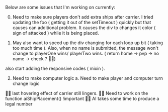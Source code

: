 Below are some issues that I'm working on currently:


0. Need to make sure players don't add extra ships after carrier. I tried updating the foo ( getting it       out of the setTimeout ) quickly but that causes can additional problem. It causes the div to changes it color ( sign of attacked ) while it is being placed. 


1. May also want to speed up the div changing for each loop up bit ( taking too much time ). Also, when no name
is submitted, the message won't change to playerOne wins/ playerTwo wins. ( return home -> pvp -> no name -> check ? 🤷‍♂️) 

also start adding the responsive codes ( mixin ).


2. Need to make computer logic
   a. Need to make player and computer turn change logic



🤷‍♂️ last hovering effect of carrier still lingers.
🤷‍♂️ Need to work on the function aiShipPlacement() !important
🤷‍♂️ AI takes some time to produce a legal number 
